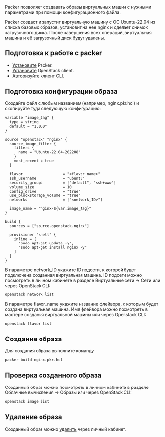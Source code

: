 Packer позволяет создавать образы виртуальных машин с нужными параметрами при помощи конфигурационного файла.

Packer создаст и запустит виртуальную машину с ОС Ubuntu-22.04 из списка базовых образов, установит на нее nginx и сделает снимок загрузочного диска. После завершения всех операций, виртуальная машина и её загрузочный диск будут удалены.

## Подготовка к работе с packer

* [Установите](https://developer.hashicorp.com/packer/tutorials/docker-get-started/get-started-install-cli) Packer.
* [Установите](../../../../additionals/account/project/cli/setup/) OpenStack client.
* [Авторизуйте](../../../../additionals/account/project/cli/authorization/) клиент CLI.

## Подготовка конфигурации образа

Создайте файл с любым названием (например, nginx.pkr.hcl) и скопируйте туда следующую конфигурацию:

```hcl
variable "image_tag" {
  type = string
  default = "1.0.0"
}

source "openstack" "nginx" {
  source_image_filter {
    filters {
      name = "Ubuntu-22.04-202208"
    }
    most_recent = true
  }

  flavor                  = "<flavor_name>"
  ssh_username            = "ubuntu"
  security_groups         = ["default", "ssh+www"]
  volume_size             = 10
  config_drive            = "true"
  use_blockstorage_volume = "true"
  networks                = ["<network_ID>"]

  image_name = "nginx-${var.image_tag}"
}

build {
  sources = ["source.openstack.nginx"]

  provisioner "shell" {
    inline = [
      "sudo apt-get update -y",
      "sudo apt-get install nginx -y"
    ]
  }
}
```

В параметре network_ID укажите ID подсети, к которой будет подключена созданная виртуальная машина. ID подсети можно посмотреть в личном кабинете в разделе Виртуальные сети → Сети или через OpenStack CLI:

```bash
openstack network list
```

В параметре flavor_name укажите название флейвора, с которым будет создана виртуальная машина. Имя флейвора можно посмотреть в мастере создания виртуальной машины или через Openstack CLI:

```bash
openstack flavor list
```

## Создание образа

Для создания образа выполните команду

```bash
packer build nginx.pkr.hcl
```

## Проверка созданного образа

Созданный образ можно посмотреть в личном кабинете в разделе Облачные вычисления → Образы или через OpenStack CLI:

```bash
openstack image list
```

## Удаление образа

Созданный образ можно [удалить](../delete-image/) через личный кабинет.
